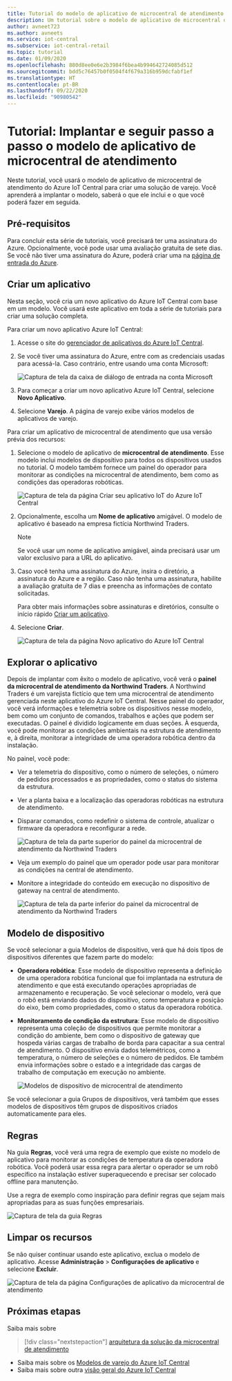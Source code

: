 ```yaml
---
title: Tutorial do modelo de aplicativo de microcentral de atendimento | Microsoft Docs
description: Um tutorial sobre o modelo de aplicativo de microcentral de atendimento para o Azure IoT Central
author: avneet723
ms.author: avneets
ms.service: iot-central
ms.subservice: iot-central-retail
ms.topic: tutorial
ms.date: 01/09/2020
ms.openlocfilehash: 880d8ee0e6e2b3984f6bea4b994642724085d512
ms.sourcegitcommit: bdd5c76457b0f0504f4f679a316b959dcfabf1ef
ms.translationtype: HT
ms.contentlocale: pt-BR
ms.lasthandoff: 09/22/2020
ms.locfileid: "90980542"
---
```

# <a name="tutorial-deploy-and-walk-through-a-micro-fulfillment-center-application-template"></a>Tutorial: Implantar e seguir passo a passo o modelo de aplicativo de microcentral de atendimento

Neste tutorial, você usará o modelo de aplicativo de microcentral de atendimento do Azure IoT Central para criar uma solução de varejo. Você aprenderá a implantar o modelo, saberá o que ele inclui e o que você poderá fazer em seguida.

## <a name="prerequisites"></a>Pré-requisitos
Para concluir esta série de tutoriais, você precisará ter uma assinatura do Azure. Opcionalmente, você pode usar uma avaliação gratuita de sete dias. Se você não tiver uma assinatura do Azure, poderá criar uma na [página de entrada do Azure](https://aka.ms/createazuresubscription).

## <a name="create-an-application"></a>Criar um aplicativo 
Nesta seção, você cria um novo aplicativo do Azure IoT Central com base em um modelo. Você usará este aplicativo em toda a série de tutoriais para criar uma solução completa.

Para criar um novo aplicativo Azure IoT Central:

1. Acesse o site do [gerenciador de aplicativos do Azure IoT Central](https://aka.ms/iotcentral).
1. Se você tiver uma assinatura do Azure, entre com as credenciais usadas para acessá-la. Caso contrário, entre usando uma conta Microsoft:

   ![Captura de tela da caixa de diálogo de entrada na conta Microsoft](./media/tutorial-in-store-analytics-create-app/sign-in.png)

1. Para começar a criar um novo aplicativo Azure IoT Central, selecione **Novo Aplicativo**.

1. Selecione **Varejo**.  A página de varejo exibe vários modelos de aplicativos de varejo.

Para criar um aplicativo de microcentral de atendimento que usa versão prévia dos recursos:  
1. Selecione o modelo de aplicativo de **microcentral de atendimento**. Esse modelo inclui modelos de dispositivo para todos os dispositivos usados no tutorial. O modelo também fornece um painel do operador para monitorar as condições na microcentral de atendimento, bem como as condições das operadoras robóticas. 

    ![Captura de tela da página Criar seu aplicativo IoT do Azure IoT Central](./media/tutorial-micro-fulfillment-center-app/iotc-retail-homepage-mfc.png)
    
1. Opcionalmente, escolha um **Nome de aplicativo** amigável. O modelo de aplicativo é baseado na empresa fictícia Northwind Traders. 

    >[!NOTE]
    >Se você usar um nome de aplicativo amigável, ainda precisará usar um valor exclusivo para a URL do aplicativo.

1. Caso você tenha uma assinatura do Azure, insira o diretório, a assinatura do Azure e a região. Caso não tenha uma assinatura, habilite a avaliação gratuita de 7 dias e preencha as informações de contato solicitadas.  

    Para obter mais informações sobre assinaturas e diretórios, consulte o início rápido [Criar um aplicativo](../preview/quick-deploy-iot-central.md).

1. Selecione **Criar**.

    ![Captura de tela da página Novo aplicativo do Azure IoT Central](./media/tutorial-micro-fulfillment-center-app/iotc-retail-create-app-mfc.png)

## <a name="walk-through-the-application"></a>Explorar o aplicativo 

Depois de implantar com êxito o modelo de aplicativo, você verá o **painel da microcentral de atendimento da Northwind Traders**. A Northwind Traders é um varejista fictício que tem uma microcentral de atendimento gerenciada neste aplicativo do Azure IoT Central. Nesse painel do operador, você verá informações e telemetria sobre os dispositivos nesse modelo, bem como um conjunto de comandos, trabalhos e ações que podem ser executadas. O painel é dividido logicamente em duas seções. À esquerda, você pode monitorar as condições ambientais na estrutura de atendimento e, à direita, monitorar a integridade de uma operadora robótica dentro da instalação.  

No painel, você pode:
   * Ver a telemetria do dispositivo, como o número de seleções, o número de pedidos processados e as propriedades, como o status do sistema da estrutura.  
   * Ver a planta baixa e a localização das operadoras robóticas na estrutura de atendimento.
   * Disparar comandos, como redefinir o sistema de controle, atualizar o firmware da operadora e reconfigurar a rede.

     ![Captura de tela da parte superior do painel da microcentral de atendimento da Northwind Traders](./media/tutorial-micro-fulfillment-center-app/mfc-dashboard1.png)
   * Veja um exemplo do painel que um operador pode usar para monitorar as condições na central de atendimento. 
   * Monitore a integridade do conteúdo em execução no dispositivo de gateway na central de atendimento.    

     ![Captura de tela da parte inferior do painel da microcentral de atendimento da Northwind Traders](./media/tutorial-micro-fulfillment-center-app/mfc-dashboard2.png)

## <a name="device-template"></a>Modelo de dispositivo
Se você selecionar a guia Modelos de dispositivo, verá que há dois tipos de dispositivos diferentes que fazem parte do modelo: 
   * **Operadora robótica**: Esse modelo de dispositivo representa a definição de uma operadora robótica funcional que foi implantada na estrutura de atendimento e que está executando operações apropriadas de armazenamento e recuperação. Se você selecionar o modelo, verá que o robô está enviando dados do dispositivo, como temperatura e posição do eixo, bem como propriedades, como o status da operadora robótica. 
   * **Monitoramento de condição da estrutura**: Esse modelo de dispositivo representa uma coleção de dispositivos que permite monitorar a condição do ambiente, bem como o dispositivo de gateway que hospeda várias cargas de trabalho de borda para capacitar a sua central de atendimento. O dispositivo envia dados telemétricos, como a temperatura, o número de seleções e o número de pedidos. Ele também envia informações sobre o estado e a integridade das cargas de trabalho de computação em execução no ambiente. 

     ![Modelos de dispositivo de microcentral de atendimento](./media/tutorial-micro-fulfillment-center-app/device-templates.png)

Se você selecionar a guia Grupos de dispositivos, verá também que esses modelos de dispositivos têm grupos de dispositivos criados automaticamente para eles.

## <a name="rules"></a>Regras
Na guia **Regras**, você verá uma regra de exemplo que existe no modelo de aplicativo para monitorar as condições de temperatura da operadora robótica. Você poderá usar essa regra para alertar o operador se um robô específico na instalação estiver superaquecendo e precisar ser colocado offline para manutenção. 

Use a regra de exemplo como inspiração para definir regras que sejam mais apropriadas para as suas funções empresariais.

![Captura de tela da guia Regras](./media/tutorial-micro-fulfillment-center-app/rules.png)

## <a name="clean-up-resources"></a>Limpar os recursos

Se não quiser continuar usando este aplicativo, exclua o modelo de aplicativo. Acesse **Administração** > **Configurações de aplicativo** e selecione **Excluir**.

![Captura de tela da página Configurações de aplicativo da microcentral de atendimento](./media/tutorial-micro-fulfillment-center-app/delete.png)

## <a name="next-steps"></a>Próximas etapas

Saiba mais sobre
> [!div class="nextstepaction"]
> [arquitetura da solução da microcentral de atendimento](./architecture-micro-fulfillment-center.md)
* Saiba mais sobre os [Modelos de varejo do Azure IoT Central](./overview-iot-central-retail.md)
* Saiba mais sobre outra [visão geral do Azure IoT Central](../preview/overview-iot-central.md)
